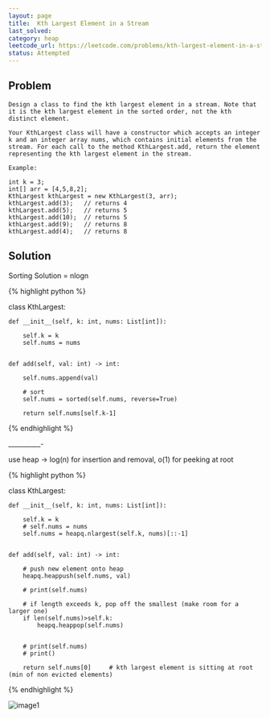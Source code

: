 ```yaml
---
layout: page
title:  Kth Largest Element in a Stream
last_solved: 
category: heap
leetcode_url: https://leetcode.com/problems/kth-largest-element-in-a-stream
status: Attempted
---
```


Problem
-------

```
Design a class to find the kth largest element in a stream. Note that it is the kth largest element in the sorted order, not the kth distinct element.

Your KthLargest class will have a constructor which accepts an integer k and an integer array nums, which contains initial elements from the stream. For each call to the method KthLargest.add, return the element representing the kth largest element in the stream.

Example:

int k = 3;
int[] arr = [4,5,8,2];
KthLargest kthLargest = new KthLargest(3, arr);
kthLargest.add(3);   // returns 4
kthLargest.add(5);   // returns 5
kthLargest.add(10);  // returns 5
kthLargest.add(9);   // returns 8
kthLargest.add(4);   // returns 8

```

Solution
----------

Sorting Solution = nlogn

{% highlight python %}

class KthLargest:
    
    def __init__(self, k: int, nums: List[int]):
        
        self.k = k
        self.nums = nums
        

    def add(self, val: int) -> int:
        
        self.nums.append(val)
        
        # sort
        self.nums = sorted(self.nums, reverse=True)
        
        return self.nums[self.k-1]

{% endhighlight %}


__________-


use heap -> log(n) for insertion and removal, o(1) for peeking at root

{% highlight python %}

class KthLargest:
    
    def __init__(self, k: int, nums: List[int]):
        
        self.k = k
        # self.nums = nums
        self.nums = heapq.nlargest(self.k, nums)[::-1]
        

    def add(self, val: int) -> int:
        
        # push new element onto heap
        heapq.heappush(self.nums, val)
    
        # print(self.nums)
        
        # if length exceeds k, pop off the smallest (make room for a larger one)
        if len(self.nums)>self.k:
            heapq.heappop(self.nums)
               

        # print(self.nums)
        # print()
                
        return self.nums[0]     # kth largest element is sitting at root (min of non evicted elements)


{% endhighlight %}

![image1]()